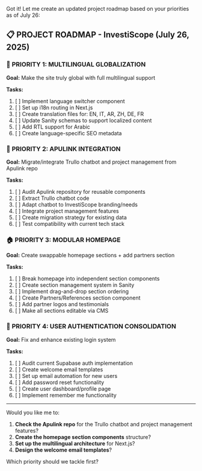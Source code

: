 Got it! Let me create an updated project roadmap based on your priorities as of July 26:

## 📋 PROJECT ROADMAP - InvestiScope (July 26, 2025)

### 🎯 **PRIORITY 1: MULTILINGUAL GLOBALIZATION**
**Goal:** Make the site truly global with full multilingual support

**Tasks:**
1. [ ] Implement language switcher component
2. [ ] Set up i18n routing in Next.js
3. [ ] Create translation files for: EN, IT, AR, ZH, DE, FR
4. [ ] Update Sanity schemas to support localized content
5. [ ] Add RTL support for Arabic
6. [ ] Create language-specific SEO metadata

### 🤖 **PRIORITY 2: APULINK INTEGRATION**
**Goal:** Migrate/integrate Trullo chatbot and project management from Apulink repo

**Tasks:**
1. [ ] Audit Apulink repository for reusable components
2. [ ] Extract Trullo chatbot code
3. [ ] Adapt chatbot to InvestiScope branding/needs
4. [ ] Integrate project management features
5. [ ] Create migration strategy for existing data
6. [ ] Test compatibility with current tech stack

### 🏠 **PRIORITY 3: MODULAR HOMEPAGE**
**Goal:** Create swappable homepage sections + add partners section

**Tasks:**
1. [ ] Break homepage into independent section components
2. [ ] Create section management system in Sanity
3. [ ] Implement drag-and-drop section ordering
4. [ ] Create Partners/References section component
5. [ ] Add partner logos and testimonials
6. [ ] Make all sections editable via CMS

### 👤 **PRIORITY 4: USER AUTHENTICATION CONSOLIDATION**
**Goal:** Fix and enhance existing login system

**Tasks:**
1. [ ] Audit current Supabase auth implementation
2. [ ] Create welcome email templates
3. [ ] Set up email automation for new users
4. [ ] Add password reset functionality
5. [ ] Create user dashboard/profile page
6. [ ] Implement remember me functionality

---

Would you like me to:
1. **Check the Apulink repo** for the Trullo chatbot and project management features?
2. **Create the homepage section components** structure?
3. **Set up the multilingual architecture** for Next.js?
4. **Design the welcome email templates**?

Which priority should we tackle first?
